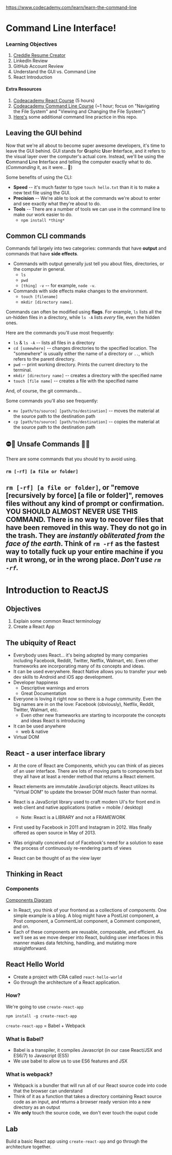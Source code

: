 https://www.codecademy.com/learn/learn-the-command-line

# Command Line Interface!

### Learning Objectives

1. [Creddle Resume Creator](http://creddle.io/)
2. LinkedIn Review
3. GitHub Account Review
4. Understand the GUI vs. Command Line
5. React Introduction

#### Extra Resources

1. [Codeacademy React Course](https://www.codecademy.com/learn/react-101) (5 hours)
2. [Codeacademy Command Line Course](https://www.codecademy.com/learn/learn-the-command-line) (~1 hour; focus on "Navigating the File System" and "Viewing and Changing the File System")
3. [Here's](https://github.com/joetricot/Git_Lesson_1B/blob/master/star_wars_cli.md) some additional command line practice in this repo.

## Leaving the GUI behind

Now that we're all about to become super awesome developers, it's time to leave the GUI behind. GUI stands for **G**raphic **U**ser **I**nterface, and it refers to the visual layer over the computer's actual core. Instead, we'll be using the **C**ommand **L**ine **I**nterface and telling the computer exactly what to do. (_Commanding_ it, as it were... 🤔)

Some benefits of using the CLI:

- **Speed** -- it's much faster to type `touch hello.txt` than it is to make a new text file using the GUI.
- **Precision** -- We're able to look at the commands we're about to enter and see exactly what they're about to do.
- **Tools** -- There are a number of tools we can use in the command line to make our work easier to do.
    - `npm install *thing*`

## Common CLI commands

Commands fall largely into two categories: commands that have **output** and commands that have **side effects**.
- Commands with output generally just tell you about files, directories, or the computer in general.
    - `ls`
    - `pwd`
    - `[thing] -v` -- for example, `node -v`.
- Commands with side effects make changes to the environment.
    - `touch [filename]`
    - `mkdir [directory name]`.

Commands can often be modified using **flags**. For example, `ls` lists all the un-hidden files in a directory, while `ls -A` lists _every_ file, even the hidden ones.

Here are the commands you'll use most frequently:

- `ls` & `ls -A` -- lists all files in a directory
- `cd [somewhere]` -- changes directories to the specified location. The "somewhere" is usually either the name of a directory or `..`, which refers to the parent directory.
- `pwd` -- print working directory. Prints the current directory to the terminal.
- `mkdir [directory name]` -- creates a directory with the specified name
- `touch [file name]` -- creates a file with the specified name

And, of course, the git commands...

Some commands you'll also see frequently:

- `mv [path/to/source] [path/to/destination]` -- moves the material at the source path to the destination path
- `cp [path/to/source] [path/to/destination]` -- copies the material at the source path to the destination path

## ⛔️🙅 Unsafe Commands 🚫🚨

There are some commands that you should try to avoid using.

### `rm [-rf] [a file or folder]`

`rm [-rf] [a file or folder]`, or "remove [recursively by force] [a file or folder]", removes files without any kind of prompt or confirmation. **YOU SHOULD ALMOST NEVER USE THIS COMMAND**. There is **no way** to recover files that have been removed in this way. They do not go in the trash. They are _instantly obliterated from the face of the earth_. Think of `rm -rf` as the fastest way to totally fuck up your entire machine if you run it wrong, or in the wrong place. _Don't use `rm -rf`._
-------------------------

# Introduction to ReactJS

## Objectives

1. Explain some common React terminology
2. Create a React App

## The ubiquity of React

- Everybody uses React... it's being adopted by many companies including Facebook, Reddit, Twitter, Netflix, Walmart, etc. Even other frameworks are incorporating many of its concepts and ideas.
- It can be used everywhere. React Native allows you to transfer your web dev skills to Android and iOS app development.
- Developer happiness
  * Descriptive warnings and errors
  * Great Documentation
- Everyone is loving it right now so there is a _huge_ community. Even the big names are in on the love: Facebook (obviously), Netflix, Reddit, Twitter, Walmart, etc.
  * Even other new frameworks are starting to incorporate the concepts and ideas React is introducing
- It can be used anywhere
  * web & native
- Virtual DOM


## React - a user interface library

- At the core of React are Components, which you can think of as pieces of an user interface. There are lots of moving parts to components but they all have at least a render method that returns a React element.
- React elements are immutable JavaScript objects. React utilizes its "Virtual DOM" to update the browser DOM much faster than normal.
- React is a JavaScript library used to craft modern UI's for front end in web client and native applications (native = mobile / desktop)
  * Note: React is a LIBRARY and not a FRAMEWORK

- First used by Facebook in 2011 and Instagram in 2012. Was finally offered as open source in May of 2013.
- Was originally conceived out of Facebook's need for a solution to ease the process of continuously re-rendering parts of views
- React can be thought of as the view layer

## Thinking in React

### Components

[Components Diagram](http://maketea.co.uk/images/2014-03-05-robust-web-apps-with-react-part-1/wireframe_deconstructed.png)

- In React, you think of your frontend as a collections of *components*. One simple example is a blog. A blog might have a PostList component, a Post component, a CommentList component, a Comment component, and on.
- Each of these components are reusable, composable, and efficient. As we'll see as we move deeper into React, building user interfaces in this manner makes data fetching, handling, and mutating more straightforward.

## React Hello World
- Create a project with CRA called `react-hello-world`
- Go through the architecture of a React application.

### How?
We're going to use `create-react-app`

```
npm install -g create-react-app

```

`create-react-app` = Babel + Webpack

### What is Babel?
- Babel is a transpiler, it compiles Javascript (in our case React/JSX and ES6/7) to Javascript (ES5)
- We use babel to allow us to use ES6 features and JSX

### What is webpack?
- Webpack is a bundler that will run all of our React source code into code that the browser can understand
- Think of it as a function that takes a directory containing React source code as an input, and returns a browser ready version into a new directory as an output
- We **only** touch the source code, we don't ever touch the ouput code

## Lab

Build a basic React app using `create-react-app` and go through the architecture together.
